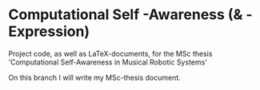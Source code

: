 # Computational Self -Awareness (& -Expression)
Project code, as well as LaTeX-documents, for the MSc thesis 'Computational Self-Awareness in Musical Robotic Systems'

On this branch I will write my MSc-thesis document.
